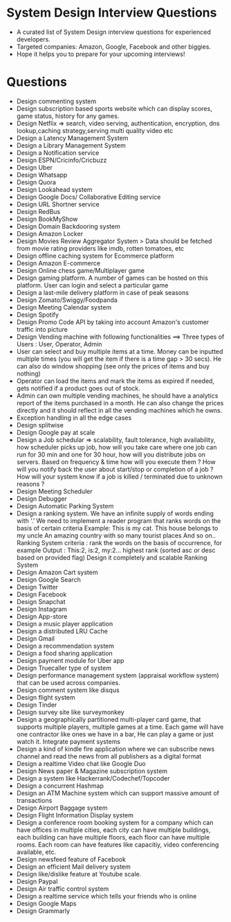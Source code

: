 # System Design Interview Questions #
* A curated list of System Design interview questions for experienced developers.
* Targeted companies: Amazon, Google, Facebook and other biggies.
* Hope it helps you to prepare for your upcoming interviews!

# Questions
* Design commenting system
* Design subscription based sports website which can display scores, game status, history for any games.
* Design Netflix => search, video serving, authentication, encryption, dns lookup,caching strategy,serving multi quality video etc
* Design a Latency Management System
* Design a Library Management System
* Design a Notification service
* Design ESPN/Cricinfo/Cricbuzz
* Design Uber
* Design Whatsapp
* Design Quora
* Design Lookahead system
* Design Google Docs/ Collaborative Editing service
* Design URL Shortner service
* Design RedBus
* Design BookMyShow
* Design Domain Backdooring system
* Design Amazon Locker
* Design Movies Review Aggregator System > Data should be fetched from movie rating providers like imdb, rotten tomatoes, etc
* Design offline caching system for Ecommerce platform
* Design Amazon E-commerce
* Design Online chess game/Multiplayer game
* Design gaming platform. A number of games can be hosted on this platform. User can login and select a particular game
* Design a last-mile delivery platform in case of peak seasons
* Design Zomato/Swiggy/Foodpanda
* Design Meeting Calendar system
* Design Spotify
* Design Promo Code API by taking into account Amazon's customer traffic into picture
* Design Vending machine with following functionalities ==> Three types of Users : User, Operator, Admin
* User can select and buy multiple items at a time. Money can be inputted multiple times (you will get the item if there is a time gap > 30 secs). He can also do window shopping (see only the prices of items and buy nothing)
* Operator can load the items and mark the items as expired if needed, gets notified if a product goes out of stock.
* Admin can own multiple vending machines, he should have a analytics report of the items purchased in a month. He can also change the prices directly and it should reflect in all the vending machines which he owns.
* Exception handling in all the edge cases
* Design splitwise
* Design Google pay at scale
* Design a Job schedular => scalability, fault tolerance, high availability, how scheduler picks up job, how will you take care where one job can run for 30 min and one for 30 hour, how will you distribute jobs on servers. Based on frequency & time how will you execute them ? How will you notify back the user about start/stop or completion of a job ? How will your system know if a job is killed / terminated due to unknown reasons ?
* Design Meeting Scheduler
* Design Debugger
* Design Automatic Parking System
* Design a ranking system. We have an infinite supply of words ending with ‘.’ We need to implement a reader program that ranks words on the basis of certain criteria Example: This is my cat. This house belongs to my uncle An amazing country with so many tourist places And so on.. Ranking System criteria : rank the words on the basis of occurrence, for example Output : This:2, is:2, my:2… highest rank (sorted asc or desc based on provided flag) Design it completely and scalable Ranking System
* Design Amazon Cart system
* Design Google Search
* Design Twitter
* Design Facebook
* Design Snapchat
* Design Instagram
* Design App-store
* Design a music player application
* Design a distributed LRU Cache
* Design Gmail
* Design a recommendation system
* Design a food sharing application
* Design payment module for Uber app
* Design Truecaller type of system
* Design performance management system (appraisal workflow system) that can be used across companies.
* Design comment system like disqus
* Design flight system
* Design Tinder
* Design survey site like surveymonkey
* Design a geographically partitioned multi-player card game, that supports multiple players, multiple games at a time. Each game will have one contractor like ones we have in a bar, He can play a game or just watch it. Integrate payment systems
* Design a kind of kindle fire application where we can subscribe news channel and read the news from all publishers as a digital format
* Design a realtime Video chat like Google Duo
* Design News paper & Magazine subscription system
* Design a system like Hackerrank/Codechef/Topcoder
* Design a concurrent Hashmap
* Design an ATM Machine system which can support massive amount of transactions
* Design Airport Baggage system
* Design Flight Information Display system
* Design a conference room booking system for a company which can have offices in multiple cities, each city can have multiple buildings, each building can have multiple floors, each floor can have multiple rooms. Each room can have features like capacitiy, video conferencing available, etc.
* Design newsfeed feature of Facebook
* Design an efficient Mail delivery system
* Design like/dislike feature at Youtube scale.
* Design Paypal
* Design Air traffic control system
* Design a realtime service which tells your friends who is online
* Design Google Maps
* Design Grammarly
